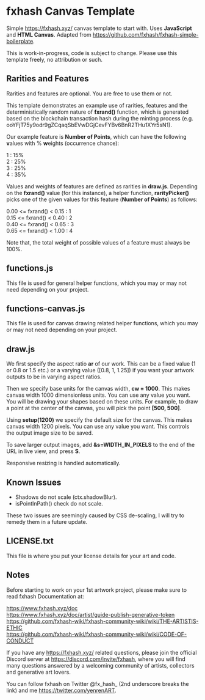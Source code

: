 # fxhash Canvas Template
Simple https://fxhash.xyz/ canvas template to start with. Uses **JavaScript** and **HTML Canvas**. Adapted from https://github.com/fxhash/fxhash-simple-boilerplate.

This is work-in-progress, code is subject to change. Please use this template freely, no attribution or such.

## Rarities and Features

Rarities and features are optional. You are free to use them or not.

This template demonstrates an example use of rarities, features and the deterministically random nature of **fxrand()** function, which is generated based on the blockchain transaction hash during the minting process (e.g. ooYFjT75y9odr9gZCqaqSbEVwDGjCevFYBv6BnR2THu1XYr5sN1).

Our example feature is **Number of Points**, which can have the following **v**alues with % **w**eights (occurrence chance):

1 : 15%  
2 : 25%  
3 : 25%  
4 : 35%  

Values and weights of features are defined as rarities in **draw.js**. Depending on the **fxrand()** value (for this instance), a helper function, **rarityPicker()** picks one of the given values for this feature (**Number of Points**) as follows:

0.00 <= fxrand() < 0.15 : 1  
0.15 <= fxrand() < 0.40 : 2  
0.40 <= fxrand() < 0.65 : 3  
0.65 <= fxrand() < 1.00 : 4

Note that, the total weight of possible values of a feature must always be 100%.

## functions.js
This file is used for general helper functions, which you may or may not need depending on your project.

## functions-canvas.js
This file is used for canvas drawing related helper functions, which you may or may not need depending on your project.

## draw.js
We first specify the aspect ratio **ar** of our work. This can be a fixed value (1 or 0.8 or 1.5 etc.) or a varying value ([0.8, 1, 1.25]) if you want your artwork outputs to be in varying aspect ratios.

Then we specify base units for the canvas width, **cw = 1000**. This makes canvas width 1000 dimensionless units. You can use any value you want. You will be drawing your shapes based on these units. For example, to draw a point at the center of the canvas, you will pick the point **[500, 500]**.

Using **setup(1200)** we specify the default size for the canvas. This makes canvas width 1200 pixels. You can use any value you want. This controls the output image size to be saved.

To save larger output images, add **&s=WIDTH_IN_PIXELS** to the end of the URL in live view, and press **S**.

Responsive resizing is handled automatically.

## Known Issues
- Shadows do not scale (ctx.shadowBlur).
- isPointInPath() check do not scale.

These two issues are seemingly caused by CSS de-scaling, I will try to remedy them in a future update.

## LICENSE.txt
This file is where you put your license details for your art and code.

## Notes
Before starting to work on your 1st artwork project, please make sure to read fxhash Documentation at:

https://www.fxhash.xyz/doc  
https://www.fxhash.xyz/doc/artist/guide-publish-generative-token  
https://github.com/fxhash-wiki/fxhash-community-wiki/wiki/THE-ARTISTIS-ETHIC  
https://github.com/fxhash-wiki/fxhash-community-wiki/wiki/CODE-OF-CONDUCT

If you have any https://fxhash.xyz/ related questions, please join the official Discord server at https://discord.com/invite/fxhash, where you will find many questions answered by a welcoming community of artists, collectors and generative art lovers.

You can follow fxhash on Twitter @fx_hash_ (2nd underscore breaks the link) and me https://twitter.com/yenrenART.
